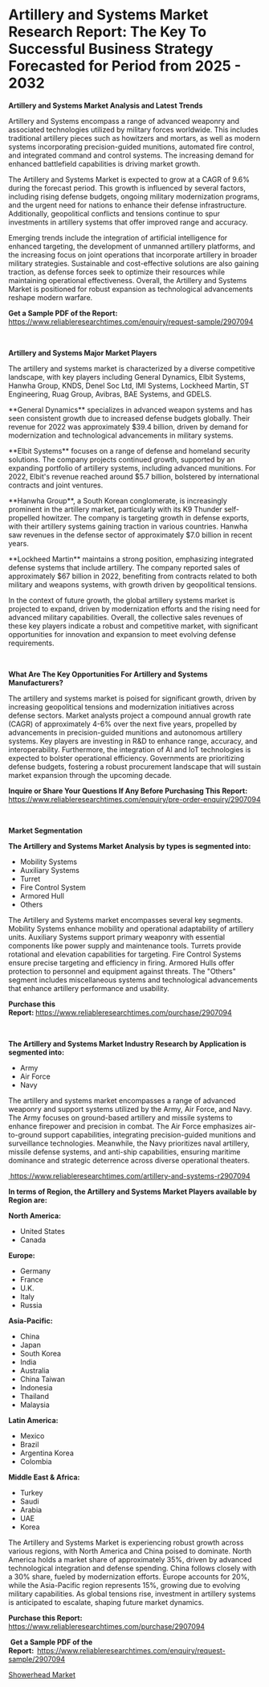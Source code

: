 <p><h1>Artillery and Systems Market Research Report: The Key To Successful Business Strategy Forecasted for Period from 2025 - 2032</h1></p><p><strong>Artillery and Systems Market Analysis and Latest Trends</strong></p>
<p><p>Artillery and Systems encompass a range of advanced weaponry and associated technologies utilized by military forces worldwide. This includes traditional artillery pieces such as howitzers and mortars, as well as modern systems incorporating precision-guided munitions, automated fire control, and integrated command and control systems. The increasing demand for enhanced battlefield capabilities is driving market growth.</p><p>The Artillery and Systems Market is expected to grow at a CAGR of 9.6% during the forecast period. This growth is influenced by several factors, including rising defense budgets, ongoing military modernization programs, and the urgent need for nations to enhance their defense infrastructure. Additionally, geopolitical conflicts and tensions continue to spur investments in artillery systems that offer improved range and accuracy.</p><p>Emerging trends include the integration of artificial intelligence for enhanced targeting, the development of unmanned artillery platforms, and the increasing focus on joint operations that incorporate artillery in broader military strategies. Sustainable and cost-effective solutions are also gaining traction, as defense forces seek to optimize their resources while maintaining operational effectiveness. Overall, the Artillery and Systems Market is positioned for robust expansion as technological advancements reshape modern warfare.</p></p>
<p><strong>Get a Sample PDF of the Report:&nbsp;</strong> <a href="https://www.reliableresearchtimes.com/enquiry/request-sample/2907094?utm_campaign=3363&utm_medium=2&utm_source=Github&utm_content=ia&utm_term=12032025&utm_id=artillery-and-systems">https://www.reliableresearchtimes.com/enquiry/request-sample/2907094</a></p>
<p>&nbsp;</p>
<p><strong>Artillery and Systems Major Market Players</strong></p>
<p><p>The artillery and systems market is characterized by a diverse competitive landscape, with key players including General Dynamics, Elbit Systems, Hanwha Group, KNDS, Denel Soc Ltd, IMI Systems, Lockheed Martin, ST Engineering, Ruag Group, Avibras, BAE Systems, and GDELS. </p><p>**General Dynamics** specializes in advanced weapon systems and has seen consistent growth due to increased defense budgets globally. Their revenue for 2022 was approximately $39.4 billion, driven by demand for modernization and technological advancements in military systems.</p><p>**Elbit Systems** focuses on a range of defense and homeland security solutions. The company projects continued growth, supported by an expanding portfolio of artillery systems, including advanced munitions. For 2022, Elbit's revenue reached around $5.7 billion, bolstered by international contracts and joint ventures.</p><p>**Hanwha Group**, a South Korean conglomerate, is increasingly prominent in the artillery market, particularly with its K9 Thunder self-propelled howitzer. The company is targeting growth in defense exports, with their artillery systems gaining traction in various countries. Hanwha saw revenues in the defense sector of approximately $7.0 billion in recent years.</p><p>**Lockheed Martin** maintains a strong position, emphasizing integrated defense systems that include artillery. The company reported sales of approximately $67 billion in 2022, benefiting from contracts related to both military and weapons systems, with growth driven by geopolitical tensions.</p><p>In the context of future growth, the global artillery systems market is projected to expand, driven by modernization efforts and the rising need for advanced military capabilities. Overall, the collective sales revenues of these key players indicate a robust and competitive market, with significant opportunities for innovation and expansion to meet evolving defense requirements.</p></p>
<p>&nbsp;</p>
<p><strong>What Are The Key Opportunities For Artillery and Systems Manufacturers?</strong></p>
<p><p>The artillery and systems market is poised for significant growth, driven by increasing geopolitical tensions and modernization initiatives across defense sectors. Market analysts project a compound annual growth rate (CAGR) of approximately 4-6% over the next five years, propelled by advancements in precision-guided munitions and autonomous artillery systems. Key players are investing in R&D to enhance range, accuracy, and interoperability. Furthermore, the integration of AI and IoT technologies is expected to bolster operational efficiency. Governments are prioritizing defense budgets, fostering a robust procurement landscape that will sustain market expansion through the upcoming decade.</p></p>
<p><strong>Inquire or Share Your Questions If Any Before Purchasing This Report:</strong> <a href="https://www.reliableresearchtimes.com/enquiry/pre-order-enquiry/2907094?utm_campaign=3363&utm_medium=2&utm_source=Github&utm_content=ia&utm_term=12032025&utm_id=artillery-and-systems">https://www.reliableresearchtimes.com/enquiry/pre-order-enquiry/2907094</a></p>
<p>&nbsp;</p>
<p><strong>Market Segmentation</strong></p>
<p><strong>The Artillery and Systems Market Analysis by types is segmented into:</strong></p>
<p><ul><li>Mobility Systems</li><li>Auxiliary Systems</li><li>Turret</li><li>Fire Control System</li><li>Armored Hull</li><li>Others</li></ul></p>
<p><p>The Artillery and Systems market encompasses several key segments. Mobility Systems enhance mobility and operational adaptability of artillery units. Auxiliary Systems support primary weaponry with essential components like power supply and maintenance tools. Turrets provide rotational and elevation capabilities for targeting. Fire Control Systems ensure precise targeting and efficiency in firing. Armored Hulls offer protection to personnel and equipment against threats. The "Others" segment includes miscellaneous systems and technological advancements that enhance artillery performance and usability.</p></p>
<p><strong>Purchase this Report:&nbsp;</strong><a href="https://www.reliableresearchtimes.com/purchase/2907094?utm_campaign=3363&utm_medium=2&utm_source=Github&utm_content=ia&utm_term=12032025&utm_id=artillery-and-systems">https://www.reliableresearchtimes.com/purchase/2907094</a></p>
<p>&nbsp;</p>
<p><strong>The Artillery and Systems Market Industry Research by Application is segmented into:</strong></p>
<p><ul><li>Army</li><li>Air Force</li><li>Navy</li></ul></p>
<p><p>The artillery and systems market encompasses a range of advanced weaponry and support systems utilized by the Army, Air Force, and Navy. The Army focuses on ground-based artillery and missile systems to enhance firepower and precision in combat. The Air Force emphasizes air-to-ground support capabilities, integrating precision-guided munitions and surveillance technologies. Meanwhile, the Navy prioritizes naval artillery, missile defense systems, and anti-ship capabilities, ensuring maritime dominance and strategic deterrence across diverse operational theaters.</p></p>
<p><a href="https://www.reliableresearchtimes.com/artillery-and-systems-r2907094?utm_campaign=3363&utm_medium=2&utm_source=Github&utm_content=ia&utm_term=12032025&utm_id=artillery-and-systems">&nbsp;https://www.reliableresearchtimes.com/artillery-and-systems-r2907094</a></p>
<p><strong>In terms of Region, the Artillery and Systems Market Players available by Region are:</strong></p>
<p>
    <p> <strong> North America: </strong>
        <ul>
            <li>United States</li>
            <li>Canada</li>
        </ul>
        </p> 
    <p> <strong> Europe: </strong>
        <ul>
            <li>Germany</li>
            <li>France</li>
            <li>U.K.</li>
            <li>Italy</li>
            <li>Russia</li>
        </ul>
        </p> 
    <p> <strong> Asia-Pacific: </strong>
        <ul>
            <li>China</li>
            <li>Japan</li>
            <li>South Korea</li>
            <li>India</li>
            <li>Australia</li>
            <li>China Taiwan</li>
            <li>Indonesia</li>
            <li>Thailand</li>
            <li>Malaysia</li>
        </ul>
        </p> 
    <p> <strong> Latin America: </strong>
        <ul>
            <li>Mexico</li>
            <li>Brazil</li>
            <li>Argentina Korea</li>
            <li>Colombia</li>
        </ul>
        </p> 
    <p> <strong> Middle East & Africa: </strong>
        <ul>
            <li>Turkey</li>
            <li>Saudi</li>
            <li>Arabia</li>
            <li>UAE</li>
            <li>Korea</li>
        </ul>
    </p>
    </p>
<p><p>The Artillery and Systems Market is experiencing robust growth across various regions, with North America and China poised to dominate. North America holds a market share of approximately 35%, driven by advanced technological integration and defense spending. China follows closely with a 30% share, fueled by modernization efforts. Europe accounts for 20%, while the Asia-Pacific region represents 15%, growing due to evolving military capabilities. As global tensions rise, investment in artillery systems is anticipated to escalate, shaping future market dynamics.</p></p>
<p><strong>Purchase this Report: </strong><a href="https://www.reliableresearchtimes.com/purchase/2907094?utm_campaign=3363&utm_medium=2&utm_source=Github&utm_content=ia&utm_term=12032025&utm_id=artillery-and-systems">https://www.reliableresearchtimes.com/purchase/2907094</a></p>
<p>&nbsp;<strong>Get a Sample PDF of the Report:&nbsp;&nbsp;</strong><a href="https://www.reliableresearchtimes.com/enquiry/request-sample/2907094?utm_campaign=3363&utm_medium=2&utm_source=Github&utm_content=ia&utm_term=12032025&utm_id=artillery-and-systems">https://www.reliableresearchtimes.com/enquiry/request-sample/2907094</a></p>
<p><strong></strong></p>
<p><p><a href="https://github.com/jhamygunler/Market-Research-Report-List-1/blob/main/showerhead-market.md?utm_campaign=3363&utm_medium=2&utm_source=Github&utm_content=ia&utm_term=12032025&utm_id=artillery-and-systems">Showerhead Market</a></p></p>